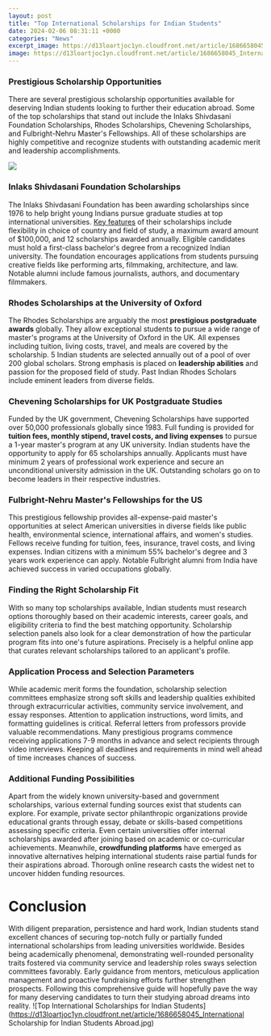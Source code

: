 ```yaml
---
layout: post
title: "Top International Scholarships for Indian Students"
date: 2024-02-06 08:31:11 +0000
categories: "News"
excerpt_image: https://d13loartjoc1yn.cloudfront.net/article/1686658045_International Scholarship for Indian Students Abroad.jpg
image: https://d13loartjoc1yn.cloudfront.net/article/1686658045_International Scholarship for Indian Students Abroad.jpg
---
```


### Prestigious Scholarship Opportunities
There are several prestigious scholarship opportunities available for deserving Indian students looking to further their education abroad. Some of the top scholarships that stand out include the Inlaks Shivdasani Foundation Scholarships, Rhodes Scholarships, Chevening Scholarships, and Fulbright-Nehru Master's Fellowships. All of these scholarships are highly competitive and recognize students with outstanding academic merit and leadership accomplishments.

![](https://viie.edu.in/wp-content/uploads/2022/07/international-scholarship-for-indian-students-min.jpg)
### Inlaks Shivdasani Foundation Scholarships  
The Inlaks Shivdasani Foundation has been awarding scholarships since 1976 to help bright young Indians pursue graduate studies at top international universities. [Key features](https://store.fi.io.vn/collection/abbe) of their scholarships include flexibility in choice of country and field of study, a maximum award amount of $100,000, and 12 scholarships awarded annually. Eligible candidates must hold a first-class bachelor's degree from a recognized Indian university. The foundation encourages applications from students pursuing creative fields like performing arts, filmmaking, architecture, and law. Notable alumni include famous journalists, authors, and documentary filmmakers.
### Rhodes Scholarships at the University of Oxford
The Rhodes Scholarships are arguably the most **prestigious postgraduate awards** globally. They allow exceptional students to pursue a wide range of master's programs at the University of Oxford in the UK. All expenses including tuition, living costs, travel, and meals are covered by the scholarship. 5 Indian students are selected annually out of a pool of over 200 global scholars. Strong emphasis is placed on **leadership abilities** and passion for the proposed field of study. Past Indian Rhodes Scholars include eminent leaders from diverse fields. 
### Chevening Scholarships for UK Postgraduate Studies
Funded by the UK government, Chevening Scholarships have supported over 50,000 professionals globally since 1983. Full funding is provided for **tuition fees, monthly stipend, travel costs, and living expenses** to pursue a 1-year master's program at any UK university. Indian students have the opportunity to apply for 65 scholarships annually. Applicants must have minimum 2 years of professional work experience and secure an unconditional university admission in the UK. Outstanding scholars go on to become leaders in their respective industries.
### Fulbright-Nehru Master's Fellowships for the US 
This prestigious fellowship provides all-expense-paid master's opportunities at select American universities in diverse fields like public health, environmental science, international affairs, and women's studies. Fellows receive funding for tuition, fees, insurance, travel costs, and living expenses. Indian citizens with a minimum 55% bachelor's degree and 3 years work experience can apply. Notable Fulbright alumni from India have achieved success in varied occupations globally. 
### Finding the Right Scholarship Fit
With so many top scholarships available, Indian students must research options thoroughly based on their academic interests, career goals, and eligibility criteria to find the best matching opportunity. Scholarship selection panels also look for a clear demonstration of how the particular program fits into one's future aspirations. Precisely is a helpful online app that curates relevant scholarships tailored to an applicant's profile.
### Application Process and Selection Parameters  
While academic merit forms the foundation, scholarship selection committees emphasize strong soft skills and leadership qualities exhibited through extracurricular activities, community service involvement, and essay responses. Attention to application instructions, word limits, and formatting guidelines is critical. Referral letters from professors provide valuable recommendations. Many prestigious programs commence receiving applications 7-9 months in advance and select recipients through video interviews. Keeping all deadlines and requirements in mind well ahead of time increases chances of success.
### Additional Funding Possibilities
Apart from the widely known university-based and government scholarships, various external funding sources exist that students can explore. For example, private sector philanthropic organizations provide educational grants through essay, debate or skills-based competitions assessing specific criteria. Even certain universities offer internal scholarships awarded after joining based on academic or co-curricular achievements. Meanwhile, **crowdfunding platforms** have emerged as innovative alternatives helping international students raise partial funds for their aspirations abroad. Thorough online research casts the widest net to uncover hidden funding resources.
# Conclusion  
With diligent preparation, persistence and hard work, Indian students stand excellent chances of securing top-notch fully or partially funded international scholarships from leading universities worldwide. Besides being academically phenomenal, demonstrating well-rounded personality traits fostered via community service and leadership roles sways selection committees favorably. Early guidance from mentors, meticulous application management and proactive fundraising efforts further strengthen prospects. Following this comprehensive guide will hopefully pave the way for many deserving candidates to turn their studying abroad dreams into reality.
![Top International Scholarships for Indian Students](https://d13loartjoc1yn.cloudfront.net/article/1686658045_International Scholarship for Indian Students Abroad.jpg)